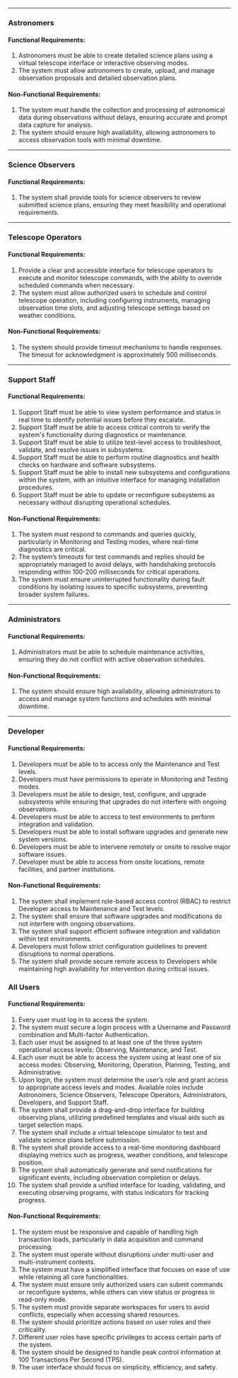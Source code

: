 

---

### **Astronomers**
#### Functional Requirements:
1. Astronomers must be able to create detailed science plans using a virtual telescope interface or interactive observing modes.
2. The system must allow astronomers to create, upload, and manage observation proposals and detailed observation plans.

#### Non-Functional Requirements:
1. The system must handle the collection and processing of astronomical data during observations without delays, ensuring accurate and prompt data capture for analysis.
2. The system should ensure high availability, allowing astronomers to access observation tools with minimal downtime.

---

### **Science Observers**
#### Functional Requirements:
1. The system shall provide tools for science observers to review submitted science plans, ensuring they meet feasibility and operational requirements.

---

### **Telescope Operators**
#### Functional Requirements:
1. Provide a clear and accessible interface for telescope operators to execute and monitor telescope commands, with the ability to override scheduled commands when necessary.
2. The system must allow authorized users to schedule and control telescope operation, including configuring instruments, managing observation time slots, and adjusting telescope settings based on weather conditions.

#### Non-Functional Requirements:
1. The system should provide timeout mechanisms to handle responses. The timeout for acknowledgment is approximately 500 milliseconds.

---

### **Support Staff**
#### Functional Requirements:
1. Support Staff must be able to view system performance and status in real time to identify potential issues before they escalate.
2. Support Staff must be able to access critical controls to verify the system's functionality during diagnostics or maintenance.
3. Support Staff must be able to utilize test-level access to troubleshoot, validate, and resolve issues in subsystems.
4. Support Staff must be able to perform routine diagnostics and health checks on hardware and software subsystems.
5. Support Staff must be able to install new subsystems and configurations within the system, with an intuitive interface for managing installation procedures.
6. Support Staff must be able to update or reconfigure subsystems as necessary without disrupting operational schedules.

#### Non-Functional Requirements:
1. The system must respond to commands and queries quickly, particularly in Monitoring and Testing modes, where real-time diagnostics are critical.
2. The system’s timeouts for test commands and replies should be appropriately managed to avoid delays, with handshaking protocols responding within 100-200 milliseconds for critical operations.
3. The system must ensure uninterrupted functionality during fault conditions by isolating issues to specific subsystems, preventing broader system failures.

---

### **Administrators**
#### Functional Requirements:
1. Administrators must be able to schedule maintenance activities, ensuring they do not conflict with active observation schedules.

#### Non-Functional Requirements:
1. The system should ensure high availability, allowing administrators to access and manage system functions and schedules with minimal downtime.

---

### **Developer**
#### Functional Requirements:
1. Developers must be able to to access only the Maintenance and Test levels.
2. Developers must have permissions to operate in Monitoring and Testing modes.
3. Developers must be able to design, test, configure, and upgrade subsystems while ensuring that upgrades do not interfere with ongoing observations.
4. Developers must be able to access to test environments to perform integration and validation.
5. Developers must be able to install software upgrades and generate new system versions.
6. Developers must be able to intervene remotely or onsite to resolve major software issues.
7. Developer must be able to access from onsite locations, remote facilities, and partner institutions.

#### Non-Functional Requirements:
1. The system shall implement role-based access control (RBAC) to restrict Developer access to Maintenance and Test levels.
2. The system shall ensure that software upgrades and modifications do not interfere with ongoing observations.
3. The system shall support efficient software integration and validation within test environments.
4. Developers must follow strict configuration guidelines to prevent disruptions to normal operations.
5. The system shall provide secure remote access to Developers while maintaining high availability for intervention during critical issues.


### **All Users**
#### Functional Requirements:
1. Every user must log in to access the system.
2. The system must secure a login process with a Username and Password combination and Multi-factor Authentication.
3. Each user must be assigned to at least one of the three system operational access levels: Observing, Maintenance, and Test.
4. Each user must be able to access the system using at least one of six access modes: Observing, Monitoring, Operation, Planning, Testing, and Administrative.
5. Upon login, the system must determine the user’s role and grant access to appropriate access levels and modes. Available roles include Astronomers, Science Observers, Telescope Operators, Administrators, Developers, and Support Staff.
6. The system shall provide a drag-and-drop interface for building observing plans, utilizing predefined templates and visual aids such as target selection maps.
7. The system shall include a virtual telescope simulator to test and validate science plans before submission.
8. The system shall provide access to a real-time monitoring dashboard displaying metrics such as progress, weather conditions, and telescope position.
9. The system shall automatically generate and send notifications for significant events, including observation completion or delays.
10. The system shall provide a unified interface for loading, validating, and executing observing programs, with status indicators for tracking progress.

#### Non-Functional Requirements:
1. The system must be responsive and capable of handling high transaction loads, particularly in data acquisition and command processing.
2. The system must operate without disruptions under multi-user and multi-instrument contexts.
3. The system must have a simplified interface that focuses on ease of use while retaining all core functionalities.
4. The system must ensure only authorized users can submit commands or reconfigure systems, while others can view status or progress in read-only mode.
5. The system must provide separate workspaces for users to avoid conflicts, especially when accessing shared resources.
6. The system should prioritize actions based on user roles and their criticality.
7. Different user roles have specific privileges to access certain parts of the system.
8. The system should be designed to handle peak control information at 100 Transactions Per Second (TPS).
9. The user interface should focus on simplicity, efficiency, and safety.

